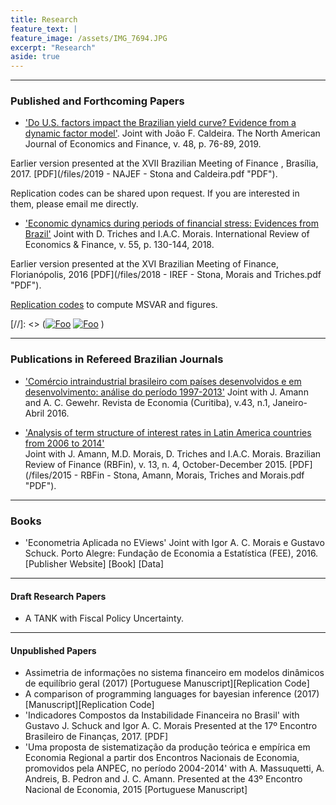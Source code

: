 ```yaml
---
title: Research
feature_text: |
feature_image: /assets/IMG_7694.JPG
excerpt: "Research"
aside: true
---
```


___
### Published and Forthcoming Papers
- ['Do U.S. factors impact the Brazilian yield curve? Evidence from a dynamic factor model'](https://www.sciencedirect.com/science/article/pii/S1062940818300664).
Joint with João F. Caldeira. The North American Journal of Economics and Finance, v. 48, p. 76-89, 2019.

Earlier version presented at the XVII Brazilian Meeting of Finance , Brasília, 2017. [PDF](/files/2019 - NAJEF - Stona and Caldeira.pdf "PDF").

Replication codes can be shared upon request. If you are interested in them, please email me directly.

- ['Economic dynamics during periods of financial stress: Evidences from Brazil'](https://www.sciencedirect.com/science/article/pii/S1059056016302234)
Joint with D. Triches and I.A.C. Morais. International Review of Economics & Finance, v. 55, p. 130-144, 2018.

Earlier version presented at the XVI Brazilian Meeting of Finance, Florianópolis, 2016 [PDF](/files/2018 - IREF - Stona, Morais and Triches.pdf "PDF").

[Replication codes](/files/Stona_IREF2018.rar "Replication codes") to compute MSVAR and figures.

[//]: <> (<a href="https://www.sciencedirect.com/science/article/pii/S1062940818300664" rel="some text">![Foo](https://ars.els-cdn.com/content/image/1-s2.0-S1062940819X00029-cov150h.gif)</a> <a href="https://www.sciencedirect.com/science/article/pii/S1059056016302234" rel="some text">![Foo](https://ars.els-cdn.com/content/image/1-s2.0-S1059056018X00021-cov150h.gif)</a> )


___

### Publications in Refereed Brazilian Journals

- ['Comércio intraindustrial brasileiro com países desenvolvidos e em desenvolvimento: análise do período 1997-2013'](https://revistas.ufpr.br/economia/article/view/40002)
Joint with J. Amann and A. C. Gewehr. Revista de Economia (Curitiba), v.43, n.1, Janeiro-Abril 2016.

- ['Analysis of term structure of interest rates in Latin America countries from 2006 to 2014'](http://bibliotecadigital.fgv.br/ojs/index.php/rbfin/article/view/56540)  
Joint with J. Amann, M.D. Morais, D. Triches and I.A.C. Morais. Brazilian Review of Finance (RBFin), v. 13, n. 4, October-December 2015. [PDF](/files/2015 - RBFin - Stona, Amann, Morais, Triches and Morais.pdf "PDF").

___
### Books
- 'Econometria Aplicada no EViews'
Joint with Igor A. C. Morais e Gustavo Schuck. Porto Alegre: Fundação de Economia a Estatística (FEE), 2016. [Publisher Website] [Book] [Data]

___
#### Draft Research Papers
- A TANK with Fiscal Policy Uncertainty.

___
#### Unpublished Papers
- Assimetria de informações no sistema  financeiro em modelos dinâmicos de equilíbrio geral (2017)  [Portuguese Manuscript][Replication Code]
- A comparison of programming languages for bayesian inference (2017) [Manuscript][Replication Code]
- 'Indicadores Compostos da Instabilidade Financeira no Brasil' with Gustavo J. Schuck and Igor A. C. Morais
Presented at the 17º Encontro Brasileiro de Finanças, 2017. [PDF]
- 'Uma proposta de sistematização da produção teórica e empírica em Economia Regional a partir dos Encontros Nacionais de Economia, promovidos pela ANPEC, no período 2004-2014'  with A. Massuquetti, A. Andreis, B. Pedron and J. C. Amann.
Presented at the 43º Encontro Nacional de Economia, 2015 [Portuguese Manuscript]
